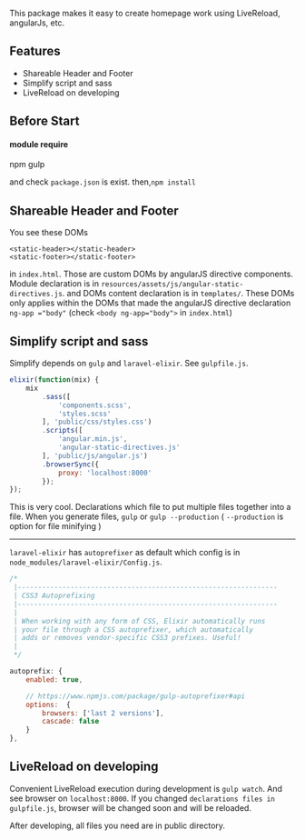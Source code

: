 This package makes it easy to create homepage work using LiveReload, angularJs, etc.

## Features
- Shareable Header and Footer
- Simplify script and sass
- LiveReload on developing

## Before Start
#### module require
npm
gulp

and check `package.json` is exist. then,`npm install`

## Shareable Header and Footer
You see these DOMs
```
<static-header></static-header>
<static-footer></static-footer>
```
in `index.html`. Those are custom DOMs by angularJS directive components. Module declaration is in `resources/assets/js/angular-static-directives.js`.
and DOMs content declaration is in `templates/`. These DOMs only applies within the DOMs that made the angularJS directive declaration `ng-app ="body"` (check `<body ng-app="body">` in `index.html`)

## Simplify script and sass
Simplify depends on `gulp` and `laravel-elixir`. See `gulpfile.js`.
```javascript
elixir(function(mix) {
    mix
        .sass([
            'components.scss',
            'styles.scss'
        ], 'public/css/styles.css')
        .scripts([
            'angular.min.js',
            'angular-static-directives.js'
        ], 'public/js/angular.js')
        .browserSync({
            proxy: 'localhost:8000'
        });
});
```
This is very cool. Declarations which file to put multiple files together into a file.
When you generate files, `gulp` or `gulp --production`
( `--production` is option for file minifying )
- - -
`laravel-elixir` has `autoprefixer` as default which config is in `node_modules/laravel-elixir/Config.js`.
```javascript
/*
 |----------------------------------------------------------------
 | CSS3 Autoprefixing
 |----------------------------------------------------------------
 |
 | When working with any form of CSS, Elixir automatically runs
 | your file through a CSS autoprefixer, which automatically
 | adds or removes vendor-specific CSS3 prefixes. Useful!
 |
 */

autoprefix: {
    enabled: true,

    // https://www.npmjs.com/package/gulp-autoprefixer#api
    options:  {
        browsers: ['last 2 versions'],
        cascade: false
    }
},
```
## LiveReload on developing
Convenient LiveReload execution during development is `gulp watch`.
And see browser on `localhost:8000`. If you changed `declarations files in gulpfile.js`, browser will be changed soon and will be reloaded.

After developing, all files you need are in public directory.
